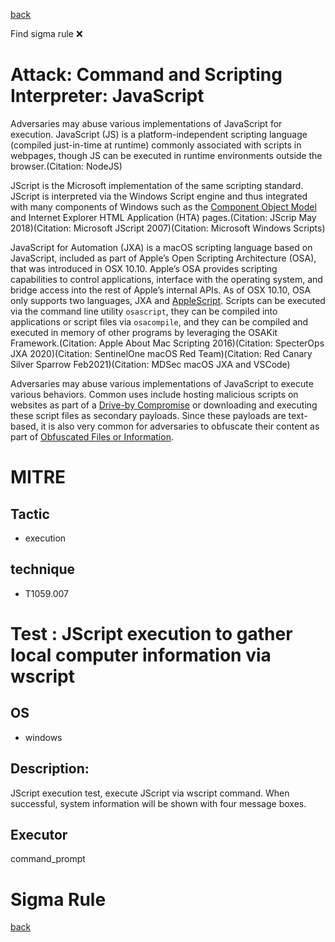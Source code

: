 
[back](../index.md)

Find sigma rule :x: 

# Attack: Command and Scripting Interpreter: JavaScript 

Adversaries may abuse various implementations of JavaScript for execution. JavaScript (JS) is a platform-independent scripting language (compiled just-in-time at runtime) commonly associated with scripts in webpages, though JS can be executed in runtime environments outside the browser.(Citation: NodeJS)

JScript is the Microsoft implementation of the same scripting standard. JScript is interpreted via the Windows Script engine and thus integrated with many components of Windows such as the [Component Object Model](https://attack.mitre.org/techniques/T1559/001) and Internet Explorer HTML Application (HTA) pages.(Citation: JScrip May 2018)(Citation: Microsoft JScript 2007)(Citation: Microsoft Windows Scripts)

JavaScript for Automation (JXA) is a macOS scripting language based on JavaScript, included as part of Apple’s Open Scripting Architecture (OSA), that was introduced in OSX 10.10. Apple’s OSA provides scripting capabilities to control applications, interface with the operating system, and bridge access into the rest of Apple’s internal APIs. As of OSX 10.10, OSA only supports two languages, JXA and [AppleScript](https://attack.mitre.org/techniques/T1059/002). Scripts can be executed via the command line utility <code>osascript</code>, they can be compiled into applications or script files via <code>osacompile</code>, and they can be compiled and executed in memory of other programs by leveraging the OSAKit Framework.(Citation: Apple About Mac Scripting 2016)(Citation: SpecterOps JXA 2020)(Citation: SentinelOne macOS Red Team)(Citation: Red Canary Silver Sparrow Feb2021)(Citation: MDSec macOS JXA and VSCode)

Adversaries may abuse various implementations of JavaScript to execute various behaviors. Common uses include hosting malicious scripts on websites as part of a [Drive-by Compromise](https://attack.mitre.org/techniques/T1189) or downloading and executing these script files as secondary payloads. Since these payloads are text-based, it is also very common for adversaries to obfuscate their content as part of [Obfuscated Files or Information](https://attack.mitre.org/techniques/T1027).

# MITRE
## Tactic
  - execution


## technique
  - T1059.007


# Test : JScript execution to gather local computer information via wscript
## OS
  - windows


## Description:
JScript execution test, execute JScript via wscript command. When successful, system information will be shown with four message boxes.

## Executor
command_prompt

# Sigma Rule


[back](../index.md)
